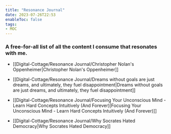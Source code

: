 ```yaml
---
title: "Resonance Journal"
date: 2023-07-26T22:53
enableToc: false
tags:
- MOC
---
```

### A free-for-all list of all the content I consume that resonates with me. 


- [[Digital-Cottage/Resonance Journal/Christopher Nolan's Oppenheimer|Christopher Nolan's Oppenheimer]]
- [[Digital-Cottage/Resonance Journal/Dreams without goals are just dreams, and ultimately, they fuel disappointment|Dreams without goals are just dreams, and ultimately, they fuel disappointment]]
- [[Digital-Cottage/Resonance Journal/Focusing Your Unconscious Mind - Learn Hard Concepts Intuitively (And Forever)|Focusing Your Unconscious Mind - Learn Hard Concepts Intuitively (And Forever)]]

- [[Digital-Cottage/Resonance Journal/Why Socrates Hated Democracy|Why Socrates Hated Democracy]]


